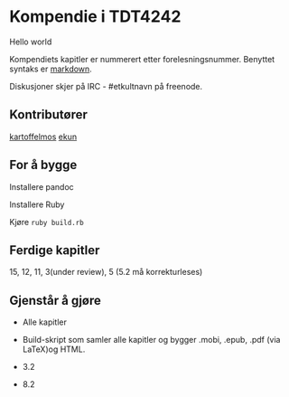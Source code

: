 # Kompendie i TDT4242

Hello world


Kompendiets kapitler er nummerert etter forelesningsnummer. Benyttet syntaks er [markdown](http://daringfireball.net/projects/markdown/).

Diskusjoner skjer på IRC - #etkultnavn på freenode.

## Kontributører
[kartoffelmos](http://kartoffelmos.net)
[ekun](http://glittum.org)

## For å bygge
Installere pandoc

Installere Ruby

Kjøre `ruby build.rb`

## Ferdige kapitler
15, 12, 11, 3(under review), 5 (5.2 må korrekturleses)


## Gjenstår å gjøre
* Alle kapitler
* Build-skript som samler alle kapitler og bygger .mobi, .epub, .pdf (via LaTeX)og HTML.

* 3.2
* 8.2
